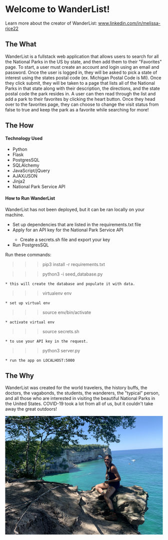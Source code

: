 # Welcome to WanderList!

Learn more about the creator of WanderList: www.linkedin.com/in/melissa-rice22

<h2>The What</h2>
WanderList is a fullstack web application that allows users to search for all the National Parks in the US by state, and then add them to their "Favorites" page. To start, a user must create an account and login using an email and password. Once the user is logged in, they will be asked to pick a state of interest using the states postal code (ex. Michigan Postal Code is MI). Once they click submit, they will be taken to a page that lists all of the National Parks in that state along with their description, the directions, and the state postal code the park resides in. A user can then read through the list and add a park to their favorites by clicking the heart button. Once they head over to the favorites page, they can choose to change the visit status from false to true and keep the park as a favorite while searching for more!

<h2>The How</h2>
<h4>Technology Used</h4>
<ul>
    <li>Python</li>
    <li>Flask</li>
    <li>PostgresSQL</li>
    <li>SQLAlchemy</li>
    <li>JavaScript/jQuery</li>
    <li>AJAX/JSON</li>
    <li>Jinja2</li>
    <li>National Park Service API</li>
</ul>
<h4>How to Run WanderList</h4>
WanderList has not been deployed, but it can be ran locally on your machine.
<ul>
    <li>Set up dependencies that are listed in the requirements.txt file</li>
    <li>Apply for an API key for the National Park Service API</li>
        <ul>
            <li>Create a secrets.sh file and export your key </li>
        </ul>
    <li>Run PostgresSQL</li>
</ul>
Run these commands:

> > > pip3 install -r requirements.txt

> > > python3 -i seed_database.py

    * this will create the database and populate it with data.

> > > virtualenv env

    * set up virtual env

> > > source env/bin/activate

    * activate virtual env

> > > source secrets.sh

    * to use your API key in the request.

> > > python3 server.py

    * run the app on LOCALHOST:5000

<h2>The Why</h2>
WanderList was created for the world travelers, the history buffs, the doctors, the vagabonds, the students, the wanderers, the "typical" person, and all those who are interested in visiting the beautiful National Parks in the United States. COVID-19 took a lot from all of us, but it couldn't take away the great outdoors!

<p>
<img src="static/images/pictured-rocks.jpg"></img>
</p>
